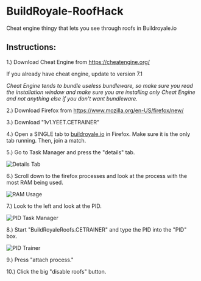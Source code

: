 # BuildRoyale-RoofHack
Cheat engine thingy that lets you see through roofs in Buildroyale.io 

## Instructions: 

1.) Download Cheat Engine from https://cheatengine.org/ 

If you already have cheat engine, update to version 7.1 

*Cheat Engine tends to bundle useless bundleware, so make sure you read the installation window and make sure you are installing only Cheat Engine and not anything else if you don't want bundleware.*

2.) Download Firefox from https://www.mozilla.org/en-US/firefox/new/ 

3.) Download "1v1.YEET.CETRAINER" 

4.) Open a SINGLE tab to [buildroyale.io](https://buildroyale.io/) in Firefox. Make sure it is the only tab running. Then, join a match. 

5.) Go to Task Manager and press the "details" tab. 

![Details Tab](https://cdn.discordapp.com/attachments/693548483130556610/748647199398952990/detailstab.PNG)

6.) Scroll down to the firefox processes and look at the process with the most RAM being used. 

![RAM Usage](https://cdn.discordapp.com/attachments/693548483130556610/748647870269358120/ramusage.PNG)

7.) Look to the left and look at the PID. 

![PID Task Manager](https://i.imgur.com/4Ce29Qm.png)

8.) Start "BuildRoyaleRoofs.CETRAINER" and type the PID into the "PID" box. 

![PID Trainer]()

9.) Press "attach process." 

10.) Click the big "disable roofs" button. 

